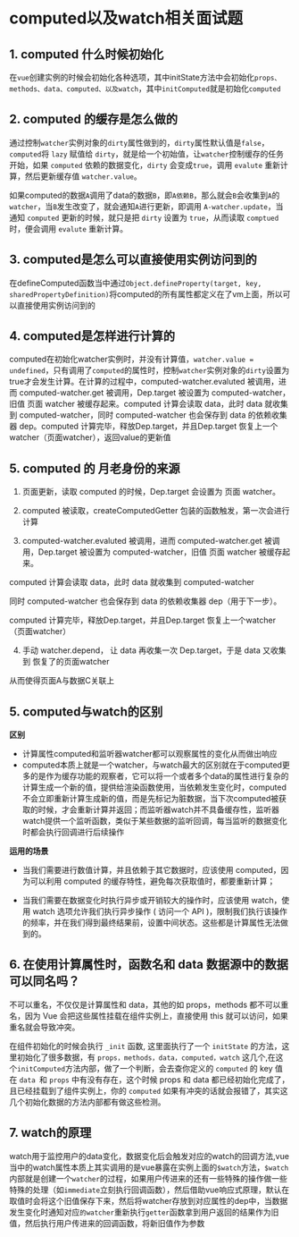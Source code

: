 # computed以及watch相关面试题

## 1. computed 什么时候初始化

在`vue`创建实例的时候会初始化各种选项，其中initState方法中会初始化`props、methods、data、computed、以及watch`，其中`initComputed`就是初始化`computed`

## 2. computed 的缓存是怎么做的

通过控制`watcher`实例对象的`dirty`属性做到的，`dirty`属性默认值是`false`，`computed`将 `lazy` 赋值给 `dirty`，就是给一个初始值，让`watcher`控制缓存的任务开始，如果 `computed` 依赖的数据变化，`dirty` 会变成`true`，调用 `evalute` 重新计算，然后更新缓存值 `watcher.value`。

如果computed的数据`A`调用了data的数据`B`，即`A依赖B`，那么就会`B`会收集到`A`的`watcher`，当`B`发生改变了，就会通知`A`进行更新，即调用 `A-watcher.update`，当通知 `computed` 更新的时候，就只是把 `dirty` 设置为 `true`，从而读取 `comptued` 时，便会调用 `evalute` 重新计算。

## 3. computed是怎么可以直接使用实例访问到的

在defineComputed函数当中通过`Object.defineProperty(target, key, sharedPropertyDefinition)`将computed的所有属性都定义在了vm上面，所以可以直接使用实例访问到的

## 4. computed是怎样进行计算的

computed在初始化watcher实例时，并没有计算值，`watcher.value = undefined`，只有调用了`computed`的属性时，控制`watcher`实例对象的`dirty`设置为true才会发生计算。在计算的过程中，computed-watcher.evaluted 被调用，进而 computed-watcher.get 被调用，Dep.target 被设置为 computed-watcher，旧值 页面 watcher 被缓存起来。computed 计算会读取 data，此时 data 就收集到 computed-watcher，同时 computed-watcher 也会保存到 data 的依赖收集器 dep。computed 计算完毕，释放Dep.target，并且Dep.target 恢复上一个watcher（页面watcher），返回value的更新值

## 5. computed 的 月老身份的来源

1. 页面更新，读取 computed 的时候，Dep.target 会设置为 页面 watcher。

2. computed 被读取，createComputedGetter 包装的函数触发，第一次会进行计算

3. computed-watcher.evaluted 被调用，进而 computed-watcher.get 被调用，Dep.target 被设置为 computed-watcher，旧值 页面 watcher 被缓存起来。

computed 计算会读取 data，此时 data 就收集到 computed-watcher

同时 computed-watcher 也会保存到 data 的依赖收集器 dep（用于下一步）。

computed 计算完毕，释放Dep.target，并且Dep.target 恢复上一个watcher（页面watcher）

4. 手动 watcher.depend， 让 data 再收集一次 Dep.target，于是 data 又收集到 恢复了的页面watcher

从而使得页面A与数据C关联上


## 5. computed与watch的区别

**区别**

+ 计算属性computed和监听器watcher都可以观察属性的变化从而做出响应
+ computed本质上就是一个watcher，与watch最大的区别就在于computed更多的是作为缓存功能的观察者，它可以将一个或者多个data的属性进行复杂的计算生成一个新的值，提供给渲染函数使用，当依赖发生变化时，computed不会立即重新计算生成新的值，而是先标记为脏数据，当下次computed被获取的时候，才会重新计算并返回；而监听器watch并不具备缓存性，监听器watch提供一个监听函数，类似于某些数据的监听回调，每当监听的数据变化时都会执行回调进行后续操作

**运用的场景**

+ 当我们需要进行数值计算，并且依赖于其它数据时，应该使用 computed，因为可以利用 computed 的缓存特性，避免每次获取值时，都要重新计算；
  
+ 当我们需要在数据变化时执行异步或开销较大的操作时，应该使用 watch，使用 watch 选项允许我们执行异步操作 ( 访问一个 API )，限制我们执行该操作的频率，并在我们得到最终结果前，设置中间状态。这些都是计算属性无法做到的。

## 6. 在使用计算属性时，函数名和 data 数据源中的数据可以同名吗？

不可以重名，不仅仅是计算属性和 data，其他的如 props，methods 都不可以重名，因为 Vue 会把这些属性挂载在组件实例上，直接使用 this 就可以访问，如果重名就会导致冲突。

在组件初始化的时候会执行 `_init` 函数, 这里面执行了一个 `initState` 的方法，这里初始化了很多数据，有 `props，methods，data，computed，watch` 这几个,在这个`initComputed`方法内部，做了一个判断，会去查你定义的 `computed` 的 key 值在 `data `和 `props` 中有没有存在，这个时候 props 和 data 都已经初始化完成了，且已经挂载到了组件实例上，你的 `computed` 如果有冲突的话就会报错了，其实这几个初始化数据的方法内部都有做这些检测。

## 7. watch的原理

watch用于监控用户的data变化，数据变化后会触发对应的watch的回调方法,vue当中的watch属性本质上其实调用的是vue暴露在实例上面的`$watch`方法，`$watch`内部就是创建一个`watcher`的过程，如果用户传进来的还有一些特殊的操作做一些特殊的处理（如`immediate`立刻执行回调函数），然后借助vue响应式原理，默认在取值时会将这个旧值保存下来，然后将watcher存放到对应属性的dep中，当数据发生变化时通知对应`的watcher`重新执行`getter`函数拿到用户返回的结果作为旧值，然后执行用户传进来的回调函数，将新旧值作为参数